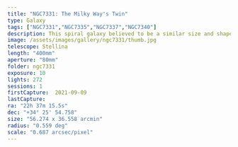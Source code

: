 ```yaml
---
title: "NGC7331: The Milky Way's Twin"
type: Galaxy
tags: ["NGC7331","NGC7335","NGC7337","NGC7340"]
description: This spiral galaxy believed to be a similar size and shape as the Milky Way shares its field of view with several other galaxies.
image: /assets/images/gallery/ngc7331/thumb.jpg
telescope: Stellina
length: "400mm"
aperture: "80mm"
folder: ngc7331
exposure: 10
lights: 272
sessions: 1
firstCapture:  2021-09-09
lastCapture:
ra: "22h 37m 15.5s"
dec: "+34° 25' 54.758"
size: "56.274 x 36.558 arcmin"
radius: "0.559 deg"
scale: "0.687 arcsec/pixel"
---
```

